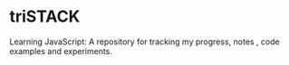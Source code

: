 # triSTACK
Learning JavaScript: A repository for tracking my progress, notes , code examples and experiments. 

